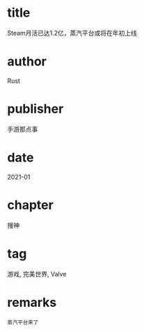 # title
Steam月活已达1.2亿，蒸汽平台或将在年初上线

# author
Rust

# publisher
手游那点事

# date
2021-01

# chapter
搜神

# tag
游戏, 完美世界, Valve

# remarks
`蒸汽平台来了`
